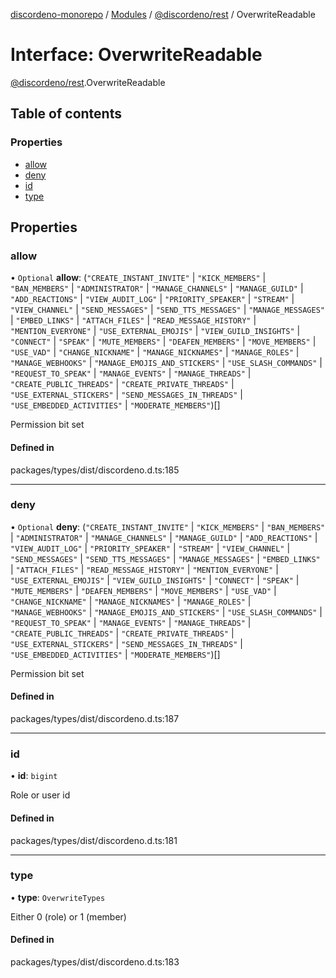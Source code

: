 [discordeno-monorepo](../README.md) / [Modules](../modules.md) / [@discordeno/rest](../modules/discordeno_rest.md) / OverwriteReadable

# Interface: OverwriteReadable

[@discordeno/rest](../modules/discordeno_rest.md).OverwriteReadable

## Table of contents

### Properties

- [allow](discordeno_rest.OverwriteReadable.md#allow)
- [deny](discordeno_rest.OverwriteReadable.md#deny)
- [id](discordeno_rest.OverwriteReadable.md#id)
- [type](discordeno_rest.OverwriteReadable.md#type)

## Properties

### allow

• `Optional` **allow**: (`"CREATE_INSTANT_INVITE"` \| `"KICK_MEMBERS"` \| `"BAN_MEMBERS"` \| `"ADMINISTRATOR"` \| `"MANAGE_CHANNELS"` \| `"MANAGE_GUILD"` \| `"ADD_REACTIONS"` \| `"VIEW_AUDIT_LOG"` \| `"PRIORITY_SPEAKER"` \| `"STREAM"` \| `"VIEW_CHANNEL"` \| `"SEND_MESSAGES"` \| `"SEND_TTS_MESSAGES"` \| `"MANAGE_MESSAGES"` \| `"EMBED_LINKS"` \| `"ATTACH_FILES"` \| `"READ_MESSAGE_HISTORY"` \| `"MENTION_EVERYONE"` \| `"USE_EXTERNAL_EMOJIS"` \| `"VIEW_GUILD_INSIGHTS"` \| `"CONNECT"` \| `"SPEAK"` \| `"MUTE_MEMBERS"` \| `"DEAFEN_MEMBERS"` \| `"MOVE_MEMBERS"` \| `"USE_VAD"` \| `"CHANGE_NICKNAME"` \| `"MANAGE_NICKNAMES"` \| `"MANAGE_ROLES"` \| `"MANAGE_WEBHOOKS"` \| `"MANAGE_EMOJIS_AND_STICKERS"` \| `"USE_SLASH_COMMANDS"` \| `"REQUEST_TO_SPEAK"` \| `"MANAGE_EVENTS"` \| `"MANAGE_THREADS"` \| `"CREATE_PUBLIC_THREADS"` \| `"CREATE_PRIVATE_THREADS"` \| `"USE_EXTERNAL_STICKERS"` \| `"SEND_MESSAGES_IN_THREADS"` \| `"USE_EMBEDDED_ACTIVITIES"` \| `"MODERATE_MEMBERS"`)[]

Permission bit set

#### Defined in

packages/types/dist/discordeno.d.ts:185

---

### deny

• `Optional` **deny**: (`"CREATE_INSTANT_INVITE"` \| `"KICK_MEMBERS"` \| `"BAN_MEMBERS"` \| `"ADMINISTRATOR"` \| `"MANAGE_CHANNELS"` \| `"MANAGE_GUILD"` \| `"ADD_REACTIONS"` \| `"VIEW_AUDIT_LOG"` \| `"PRIORITY_SPEAKER"` \| `"STREAM"` \| `"VIEW_CHANNEL"` \| `"SEND_MESSAGES"` \| `"SEND_TTS_MESSAGES"` \| `"MANAGE_MESSAGES"` \| `"EMBED_LINKS"` \| `"ATTACH_FILES"` \| `"READ_MESSAGE_HISTORY"` \| `"MENTION_EVERYONE"` \| `"USE_EXTERNAL_EMOJIS"` \| `"VIEW_GUILD_INSIGHTS"` \| `"CONNECT"` \| `"SPEAK"` \| `"MUTE_MEMBERS"` \| `"DEAFEN_MEMBERS"` \| `"MOVE_MEMBERS"` \| `"USE_VAD"` \| `"CHANGE_NICKNAME"` \| `"MANAGE_NICKNAMES"` \| `"MANAGE_ROLES"` \| `"MANAGE_WEBHOOKS"` \| `"MANAGE_EMOJIS_AND_STICKERS"` \| `"USE_SLASH_COMMANDS"` \| `"REQUEST_TO_SPEAK"` \| `"MANAGE_EVENTS"` \| `"MANAGE_THREADS"` \| `"CREATE_PUBLIC_THREADS"` \| `"CREATE_PRIVATE_THREADS"` \| `"USE_EXTERNAL_STICKERS"` \| `"SEND_MESSAGES_IN_THREADS"` \| `"USE_EMBEDDED_ACTIVITIES"` \| `"MODERATE_MEMBERS"`)[]

Permission bit set

#### Defined in

packages/types/dist/discordeno.d.ts:187

---

### id

• **id**: `bigint`

Role or user id

#### Defined in

packages/types/dist/discordeno.d.ts:181

---

### type

• **type**: `OverwriteTypes`

Either 0 (role) or 1 (member)

#### Defined in

packages/types/dist/discordeno.d.ts:183
